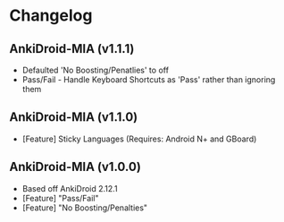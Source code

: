 # Changelog

## AnkiDroid-MIA (v1.1.1)

* Defaulted 'No Boosting/Penatlies' to off
* Pass/Fail - Handle Keyboard Shortcuts as 'Pass' rather than ignoring them

## AnkiDroid-MIA (v1.1.0)

* [Feature] Sticky Languages (Requires: Android N+ and GBoard) 

## AnkiDroid-MIA (v1.0.0)

* Based off AnkiDroid 2.12.1
* [Feature] "Pass/Fail"
* [Feature] "No Boosting/Penalties"
